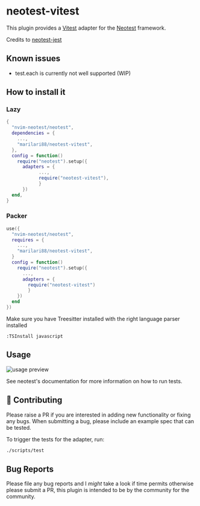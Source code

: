 # neotest-vitest

This plugin provides a [Vitest](https://vitest.dev/) adapter for the [Neotest](https://github.com/rcarriga/neotest) framework.

Credits to [neotest-jest](https://github.com/haydenmeade/neotest-jest)

## Known issues

- test.each is currently not well supported (WIP)

## How to install it

### Lazy

```lua
{
  "nvim-neotest/neotest",
  dependencies = {
    ...,
    "marilari88/neotest-vitest",
  },
  config = function()
    require("neotest").setup({
	  adapters = {
            ...,
            require("neotest-vitest"),
            }
      })
  end,
}
```

### Packer

```lua
use({
  "nvim-neotest/neotest",
  requires = {
    ...,
    "marilari88/neotest-vitest",
  }
  config = function()
    require("neotest").setup({
      ...,
      adapters = {
        require("neotest-vitest")
        }
    })
  end
})
```

Make sure you have Treesitter installed with the right language parser installed

```
:TSInstall javascript
```

## Usage

![usage preview](https://user-images.githubusercontent.com/32909388/185812063-d05d9cc7-b9aa-43ed-915b-cf156e3f0c52.gif)

See neotest's documentation for more information on how to run tests.

## :gift: Contributing

Please raise a PR if you are interested in adding new functionality or fixing any bugs. When submitting a bug, please include an example spec that can be tested.

To trigger the tests for the adapter, run:

```sh
./scripts/test
```

## Bug Reports

Please file any bug reports and I _might_ take a look if time permits otherwise please submit a PR, this plugin is intended to be by the community for the community.
